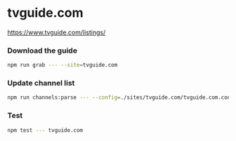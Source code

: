 # tvguide.com

https://www.tvguide.com/listings/

### Download the guide

```sh
npm run grab --- --site=tvguide.com
```

### Update channel list

```sh
npm run channels:parse --- --config=./sites/tvguide.com/tvguide.com.config.js --output=./sites/tvguide.com/tvguide.com.channels.xml
```

### Test

```sh
npm test --- tvguide.com
```
